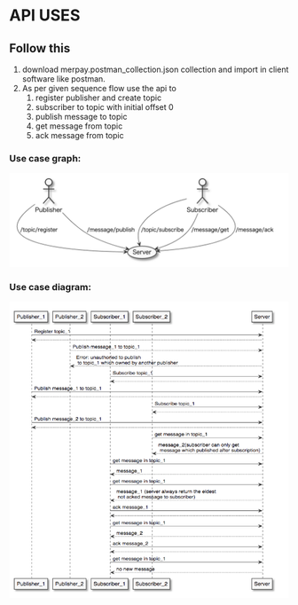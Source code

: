 # API USES


## Follow this

1. download merpay.postman_collection.json collection and import in client software like postman.
2. As per given sequence flow use the api to 
   1. register publisher and create topic
   2. subscriber to topic with initial offset 0
   3. publish message to topic
   4. get message from topic
   5. ack message from topic

### Use case graph:

<img src="./image/image1.png" width="700px">


### Use case diagram:

<img src="./image/image2.png" width="700px">